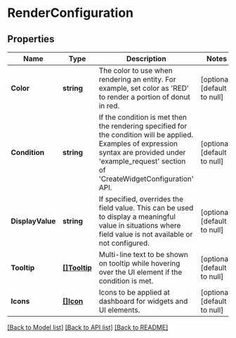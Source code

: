 # RenderConfiguration

## Properties
Name | Type | Description | Notes
------------ | ------------- | ------------- | -------------
**Color** | **string** | The color to use when rendering an entity. For example, set color as &#x27;RED&#x27; to render a portion of donut in red. | [optional] [default to null]
**Condition** | **string** | If the condition is met then the rendering specified for the condition will be applied. Examples of expression syntax are provided under &#x27;example_request&#x27; section of &#x27;CreateWidgetConfiguration&#x27; API. | [optional] [default to null]
**DisplayValue** | **string** | If specified, overrides the field value. This can be used to display a meaningful value in situations where field value is not available or not configured. | [optional] [default to null]
**Tooltip** | [**[]Tooltip**](Tooltip.md) | Multi-line text to be shown on tooltip while hovering over the UI element if the condition is met. | [optional] [default to null]
**Icons** | [**[]Icon**](Icon.md) | Icons to be applied at dashboard for widgets and UI elements. | [optional] [default to null]

[[Back to Model list]](../README.md#documentation-for-models) [[Back to API list]](../README.md#documentation-for-api-endpoints) [[Back to README]](../README.md)

